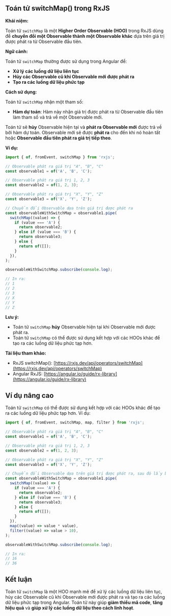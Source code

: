 ## Toán tử switchMap() trong RxJS

**Khái niệm:**

Toán tử `switchMap` là một **Higher Order Observable (HOO)** trong RxJS dùng để **chuyển đổi một Observable thành một Observable khác** dựa trên giá trị được phát ra từ Observable đầu tiên.

**Ngữ cảnh:**

Toán tử `switchMap` thường được sử dụng trong Angular để:

* **Xử lý các luồng dữ liệu liên tục**
* **Hủy các Observable cũ khi Observable mới được phát ra**
* **Tạo ra các luồng dữ liệu phức tạp**

**Cách sử dụng:**

Toán tử `switchMap` nhận một tham số:

* **Hàm dự toán**: Hàm này nhận giá trị được phát ra từ Observable đầu tiên làm tham số và trả về một Observable mới.

Toán tử sẽ **hủy** Observable hiện tại và **phát ra Observable mới** được trả về bởi hàm dự toán. Observable mới sẽ được **phát ra** cho đến khi nó hoàn tất hoặc **Observable đầu tiên phát ra giá trị tiếp theo**.

**Ví dụ:**

```typescript
import { of, fromEvent, switchMap } from 'rxjs';

// Observable phát ra giá trị "A", "B", "C"
const observable1 = of('A', 'B', 'C');

// Observable phát ra giá trị 1, 2, 3
const observable2 = of(1, 2, 3);

// Observable phát ra giá trị "X", "Y", "Z"
const observable3 = of('X', 'Y', 'Z');

// Chuyển đổi Observable dựa trên giá trị được phát ra
const observableWithSwitchMap = observable1.pipe(
  switchMap((value) => {
    if (value === 'A') {
      return observable2;
    } else if (value === 'B') {
      return observable3;
    } else {
      return of([]);
    }
  }),
);

observableWithSwitchMap.subscribe(console.log);

// In ra:
// 1
// 2
// 3
// X
// Y
// Z
```

**Lưu ý:**

* Toán tử `switchMap` **hủy** Observable hiện tại khi Observable mới được phát ra.
* Toán tử `switchMap` có thể được sử dụng kết hợp với các HOOs khác để tạo ra các luồng dữ liệu phức tạp hơn.

**Tài liệu tham khảo:**

* RxJS switchMap(): [https://rxjs.dev/api/operators/switchMap](https://rxjs.dev/api/operators/switchMap)
* Angular RxJS: [https://angular.io/guide/rx-library](https://angular.io/guide/rx-library)

## Ví dụ nâng cao

Toán tử `switchMap` có thể được sử dụng kết hợp với các HOOs khác để tạo ra các luồng dữ liệu phức tạp hơn. Ví dụ:

```typescript
import { of, fromEvent, switchMap, map, filter } from 'rxjs';

// Observable phát ra giá trị "A", "B", "C"
const observable1 = of('A', 'B', 'C');

// Observable phát ra giá trị 1, 2, 3
const observable2 = of(1, 2, 3);

// Observable phát ra giá trị "X", "Y", "Z"
const observable3 = of('X', 'Y', 'Z');

// Chuyển đổi Observable dựa trên giá trị được phát ra, sau đó lấy bình phương của giá trị và chỉ lấy các giá trị lớn hơn 10
const observableWithSwitchMap = observable1.pipe(
  switchMap((value) => {
    if (value === 'A') {
      return observable2;
    } else if (value === 'B') {
      return observable3;
    } else {
      return of([]);
    }
  }),
  map((value) => value * value),
  filter((value) => value > 10),
);

observableWithSwitchMap.subscribe(console.log);

// In ra:
// 16
// 36
```

## Kết luận

Toán tử `switchMap` là một HOO mạnh mẽ để xử lý các luồng dữ liệu liên tục, hủy các Observable cũ khi Observable mới được phát ra và tạo ra các luồng dữ liệu phức tạp trong Angular. Toán tử này giúp **giảm thiểu mã code**, **tăng hiệu quả** và **giúp xử lý các luồng dữ liệu theo cách linh hoạt**.
